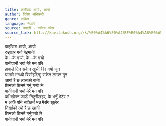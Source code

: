 ```yaml
---
title: कहाँबाट आयो, आयो
author: दिनेश अधिकारी
genre: कविता
language: नेपाली
source: नेपाली - कविता कोश
source_link: http://kavitakosh.org/kk/%E0%A4%A6%E0%A4%BF%E0%A4%A8%E0%A5%87%E0%A4%B6_%E0%A4%85%E0%A4%A7%E0%A4%BF%E0%A4%95%E0%A4%BE%E0%A4%B0%E0%A5%80
---
```


कहाँबाट आयो, आयो  
रुझाएर गयो बेइमानी  
के--के गर्‍यो, के--के गर्‍यो  
पानीपानी भयो मेरै मन पनि  
हावाले दिन सकेन खुसी हेरेर गयो जून  
घामले भन्थ्यो बिर्साइदिन्छु सकेन लाउन गुन  
आगो रै'छ त्यसको बानी  
छिनको छिनमै गर्नु गर्‍यो नि  
पानीपानी भयो मेरै मन पनि  
काँ खोज्न जाऊँ निठुरीलाइर्, के भनूँ भेटेर ?  
म आफैँ पनि सक्तिनँ भन्न मैसँग खुलेर  
तिर्खाको त्यो रै'छ खानी  
छिनको छिनमै गर्नुगर्‍यो नि  
पानीपानी भयो मेरै मन पनि
